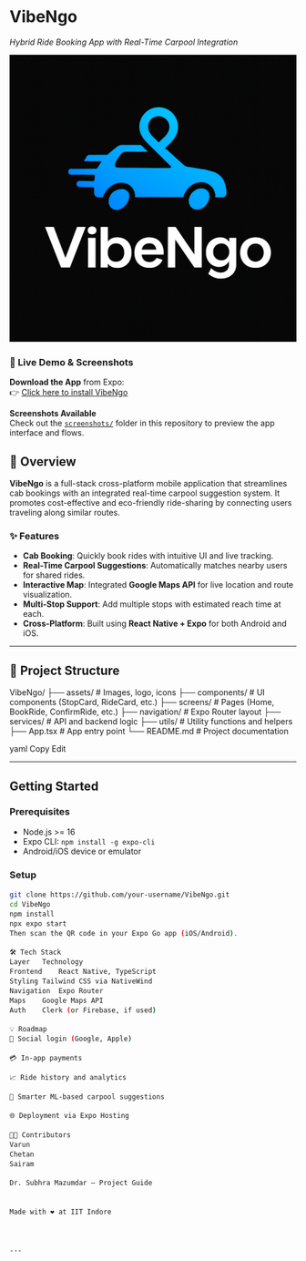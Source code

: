 
# VibeNgo  
*Hybrid Ride Booking App with Real-Time Carpool Integration*

![VibeNgo Logo](./assets/images/favicon.png) <!-- Optional: Add your logo here -->

### 🔗 Live Demo & Screenshots

 **Download the App** from Expo:  
👉 [Click here to install VibeNgo](https://expo.dev/accounts/bommireddy3132/projects/VibeNgo/builds/845f9f19-e516-4b88-9a41-02722b97a2b4)

 **Screenshots Available**  
Check out the [`screenshots/`](./screenshots) folder in this repository to preview the app interface and flows.


## 📱 Overview

**VibeNgo** is a full-stack cross-platform mobile application that streamlines cab bookings with an integrated real-time carpool suggestion system. It promotes cost-effective and eco-friendly ride-sharing by connecting users traveling along similar routes.

### ✨ Features
-  **Cab Booking**: Quickly book rides with intuitive UI and live tracking.
-  **Real-Time Carpool Suggestions**: Automatically matches nearby users for shared rides.
-  **Interactive Map**: Integrated **Google Maps API** for live location and route visualization.
-  **Multi-Stop Support**: Add multiple stops with estimated reach time at each.
-  **Cross-Platform**: Built using **React Native + Expo** for both Android and iOS.

---

## 📂 Project Structure

VibeNgo/
├── assets/ # Images, logo, icons
├── components/ # UI components (StopCard, RideCard, etc.)
├── screens/ # Pages (Home, BookRide, ConfirmRide, etc.)
├── navigation/ # Expo Router layout
├── services/ # API and backend logic
├── utils/ # Utility functions and helpers
├── App.tsx # App entry point
└── README.md # Project documentation

yaml
Copy
Edit

---

##  Getting Started

### Prerequisites
- Node.js >= 16
- Expo CLI: `npm install -g expo-cli`
- Android/iOS device or emulator

### Setup

```bash
git clone https://github.com/your-username/VibeNgo.git
cd VibeNgo
npm install
npx expo start
Then scan the QR code in your Expo Go app (iOS/Android).

🛠️ Tech Stack
Layer	Technology
Frontend	React Native, TypeScript
Styling	Tailwind CSS via NativeWind
Navigation	Expo Router
Maps	Google Maps API
Auth	Clerk (or Firebase, if used)

💡 Roadmap
🔐 Social login (Google, Apple)

💳 In-app payments

📈 Ride history and analytics

🧠 Smarter ML-based carpool suggestions

🌐 Deployment via Expo Hosting

👨‍💻 Contributors
Varun
Chetan
Sairam

Dr. Subhra Mazumdar – Project Guide


Made with ❤️ at IIT Indore



---

